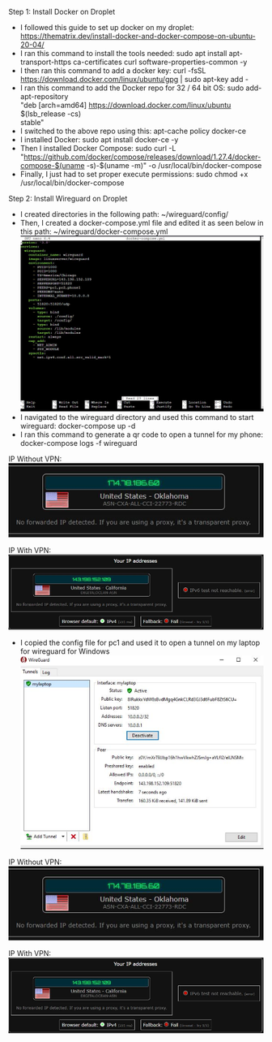 Step 1: Install Docker on Droplet
  - I followed this guide to set up docker on my droplet: https://thematrix.dev/install-docker-and-docker-compose-on-ubuntu-20-04/
  - I ran this command to install the tools needed: sudo apt install apt-transport-https ca-certificates curl software-properties-common -y
  - I then ran this command to add a docker key: curl -fsSL https://download.docker.com/linux/ubuntu/gpg | sudo apt-key add -
  - I ran this command to add the Docker repo for 32 / 64 bit OS: sudo add-apt-repository \
   "deb [arch=amd64] https://download.docker.com/linux/ubuntu \
   $(lsb_release -cs) \
   stable"
   - I switched to the above repo using this: apt-cache policy docker-ce
   - I installed Docker: sudo apt install docker-ce -y
   - Then I installed Docker Compose: sudo curl -L "https://github.com/docker/compose/releases/download/1.27.4/docker-compose-$(uname -s)-$(uname -m)" -o     /usr/local/bin/docker-compose
   - Finally, I just had to set proper execute permissions: sudo chmod +x /usr/local/bin/docker-compose

Step 2: Install Wireguard on Droplet
   - I created directories in the following path: ~/wireguard/config/
   - Then, I created a docker-compose.yml file and edited it as seen below in this path: ~/wireguard/docker-compose.yml
   ![SSH SC](docs/assets/docker_compose_yml.JPG)
   - I navigated to the wireguard directory and used this command to start wireguard: docker-compose up -d
   - I ran this command to generate a qr code to open a tunnel for my phone: docker-compose logs -f wireguard
  
  IP Without VPN: 
   ![SSH SC](docs/assets/ip1.JPG)
   
   IP With VPN:
   ![SSH SC](docs/assets/vpn_ip.JPG)
   
   - I copied the config file for pc1 and used it to open a tunnel on my  laptop for wireguard for Windows
  ![SSH SC](docs/assets/WIN_CONF_ACTIVE.JPG)
  
  IP Without VPN: 
   ![SSH SC](docs/assets/ip1.JPG)
   
   IP With VPN:
   ![SSH SC](docs/assets/vpn_ip.JPG)
